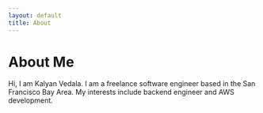 ```yaml
---
layout: default
title: About
---
```

# About Me

Hi, I am Kalyan Vedala. I am a freelance software engineer based in the San Francisco Bay Area. My interests include backend engineer and AWS development.
